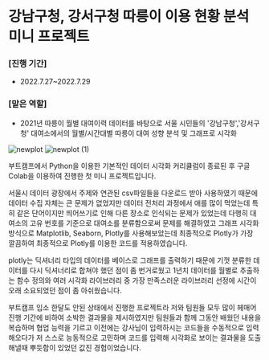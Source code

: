 # 강남구청, 강서구청 따릉이 이용 현황 분석 미니 프로젝트
### [진행 기간]
- 2022.7.27~2022.7.29 
### [맡은 역할]
- 2021년 따릉이 월별 대여이력 데이터를 바탕으로 서울 시민들의 '강남구청','강서구청' 대여소에서의 월별/시간대별 따릉이 대여 성향 분석 및 그래프로 시각화

![newplot](https://user-images.githubusercontent.com/109947297/203551644-c8a6a6c0-8b17-43fa-8d37-cf501eb6d475.png)
![newplot (1)](https://user-images.githubusercontent.com/109947297/203551656-00dfcb4c-b438-46a1-b172-26402dde97b7.png)

부트캠프에서 Python을 이용한 기본적인 데이터 시각화 커리큘럼이 종료된 후 구글 Colab을 이용하여 진행한 첫 미니 프로젝트입니다.

서울시 데이터 광장에서 주제와 연관된 csv파일들을 다운로드 받아 사용하였기 때문에 데이터 수집 자체는 큰 문제가 없었지만 데이터 전처리 과정에서 애를 많이 먹었는데 특히 같은 단어이지만 띄어쓰기로 인해 다른 장소로 인식되는 문제가 있었는데 다행히 대여소의 고유 번호를 기준으로 대여소를 분류함으로써 문제를 해결하였고 그래프 시각화 방식으로 Matplotlib, Seaborn, Plotly를 사용해보았는데 최종적으로 Plotly가 가장 깔끔하여 최종적으로 Plotly를 이용한 코드를 적용하였습니다. 

plotly는 딕셔너리 타입의 데이터를 베이스로 그래프를 출력하기 때문에 기껏 분류한 데이터를 다시 딕셔너리로 합쳐야 했던 점이 좀 번거로웠고 1년치 데이터를 월별로 추출하는 함수 정의와 여러 시각화 라이브러리 중 가장 만족스러운 라이브러리 선정에 시간이 오래 소요되었던 점이 좀 아쉬웠습니다.

부트캠프 입소 한달도 안된 상태에서 진행한 프로젝트라 저와 팀원들 모두 많이 헤매어 진행 기간에 비하여 소박한 결과물을 제시하였지만 팀원들과 함께 그동안 배웠던 내용을 복습하며 협업 능력을 기르고 이전에는 강사님이 입력하시는 코드들을 수동적으로 입력해오다가 저 스스로 능동적으로 고민하며 코드를 입력해 시각화로 보이는 결과물을 도출해낼때 뿌듯함이 있었던 값진 경험이었습니다. 

